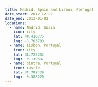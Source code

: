 ```yaml
---
title: Madrid, Spain and Lisbon, Portugal
date_start: 2012-12-22
date_end: 2013-01-02
locations:
  - name: Madrid, Spain
    icon: city
    lat: 40.416775
    lng: -3.703790
  - name: Lisbon, Portugal
    icon: city
    lat: 38.722252
    lng: -9.139337
  - name: Sintra, Portugal
    icon: castle
    lat: 38.798439
    lng: -9.388220
---
```

